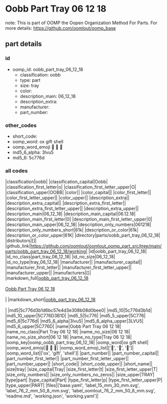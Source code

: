 # Oobb Part Tray 06 12 18  

note: This is part of OOMP the Oopen Organization Method For Parts. For more details: https://github.com/oomlout/oomp_base

##  part details





### id
* oomp_id: oobb_part_tray_06_12_18
  * classification: oobb
  * type: part
  * size: tray
  * color: 
  * description_main: 06_12_18
  * description_extra: 
  * manufacturer: 
  * part_number: 

### other_codes
* short_code: 
* oomp_word: ox gift shell
* oomp_word_emoji :ox: :gift: :shell:
* md5_6_alpha: 3lvu5
* md5_6: 5c776d

### all codes 
|classification|oobb|
|classification_capital|Oobb|
|classification_first_letter|o|
|classification_first_letter_upper|O|
|classification_upper|OOBB|
|color||
|color_capital||
|color_first_letter||
|color_first_letter_upper||
|color_upper||
|description_extra||
|description_extra_capital||
|description_extra_first_letter||
|description_extra_first_letter_upper||
|description_extra_upper||
|description_main|06_12_18|
|description_main_capital|06.12.18|
|description_main_first_letter|0|
|description_main_first_letter_upper|0|
|description_main_upper|06_12_18|
|description_only_numbers|061218|
|description_only_numbers_short|61k|
|description_or_color|61k|
|description_or_color_upper|61K|
|directory|parts/oobb_part_tray_06_12_18|
|distributors|[]|
|github_link|https://github.com/oomlout/oomlout_oomp_part_src/tree/main/parts/oobb_part_tray_06_12_18/working|
|id|oobb_part_tray_06_12_18|
|id_no_class|part_tray_06_12_18|
|id_no_size|06_12_18|
|id_no_type|tray_06_12_18|
|manufacturer||
|manufacturer_capital||
|manufacturer_first_letter||
|manufacturer_first_letter_upper||
|manufacturer_upper||
|manufacturers|[]|
|markdown_full|[oobb_part_tray_06_12_18](https://github.com/oomlout/oomlout_oomp_part_src/tree/main/parts/oobb_part_tray_06_12_18/working)<br>[](https://github.com/oomlout/oomlout_oomp_part_src/tree/main/parts/oobb_part_tray_06_12_18/working)<br>[Oobb Part Tray 06 12 18](https://github.com/oomlout/oomlout_oomp_part_src/tree/main/parts/oobb_part_tray_06_12_18/working)<br><br>|
|markdown_short|[oobb_part_tray_06_12_18](https://github.com/oomlout/oomlout_oomp_part_src/tree/main/parts/oobb_part_tray_06_12_18/working)<br><br>|
|md5|5c776d3b1d6bc57e4d3e308b08d0bee0|
|md5_10|5c776d3b1d|
|md5_10_upper|5C776D3B1D|
|md5_5|5c776|
|md5_5_upper|5C776|
|md5_6|5c776d|
|md5_6_alpha|3lvu5|
|md5_6_alpha_upper|3LVU5|
|md5_6_upper|5C776D|
|name|Oobb Part Tray 06 12 18|
|name_no_class|Part Tray 06 12 18|
|name_no_size|06 12 18|
|name_no_size_short|06 12 18|
|name_no_type|Tray 06 12 18|
|oomp_key|oomp_oobb_part_tray_06_12_18|
|oomp_word|ox gift shell|
|oomp_word_emoji|:ox: :gift: :shell:|
|oomp_word_emoji_list|[':ox:', ':gift:', ':shell:']|
|oomp_word_list|['ox', 'gift', 'shell']|
|part_number||
|part_number_capital||
|part_number_first_letter||
|part_number_first_letter_upper||
|part_number_upper||
|short_code||
|short_code_upper||
|short_name||
|size|tray|
|size_capital|Tray|
|size_first_letter|t|
|size_first_letter_upper|T|
|size_only_numbers||
|size_only_numbers_no_zeros||
|size_upper|TRAY|
|type|part|
|type_capital|Part|
|type_first_letter|p|
|type_first_letter_upper|P|
|type_upper|PART|
|files|['base.yaml', 'label_15_mm_30_mm.svg', 'label_76_2_mm_50_8_mm.svg', 'label_oomlout_76_2_mm_50_8_mm.svg', 'readme.md', 'working.json', 'working.yaml']|
